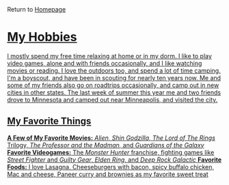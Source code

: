 <!DOCTYPE html>
<html>
<head>
<link rel="stylesheet" href="mystyle.css">
</head>
<body>
Return to <a href= "https://github.com/BDBluhm/INFOTC-1000-Final/blob/main/README.md"> Homepage

<h1>My Hobbies</h1>
<p>
I mostly spend my free time relaxing at home or in my dorm. I like to play video games, alone and with friends occasionally, and I like watching movies or reading. I love the outdoors too, and spend a lot of time camping. I'm a boyscout, and have been in scouting for nearly ten years now. Me and some of my friends also go on roadtrips occasionally, and camp out in new cities in other states. The last week of summer this year me and two friends drove to Minnesota and camped out near Minneapolis, and visited the city.
</p>

<h2>My Favorite Things</h2>
<b>A Few of My Favorite Movies:</b> <i>Alien, Shin Godzilla, The Lord of The Rings</i> Trilogy, <i>The Professor and the Madman,</i> and <i>Guardians of the Galaxy</i>
  <b>Favorite Videogames:</b> The <i>Monster Hunter</i> franchise, fighting games like <i>Street Fighter</i> and <i>Guilty Gear</i>, <i>Elden Ring</i>, and <i>Deep Rock Galactic</i>
<b>Favorite Foods:</b> I love Lasagna, Cheeseburgers with bacon, spicy buffalo chicken, Mac and cheese, Paneer curry and brownies as my favorite sweet treat

</body>
</html>
